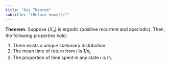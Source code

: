 ```yaml
---
title: "Big Theorem"
subtitle: "[Return home](/)"
---
```


**Theorem.** Suppose $\{X_{n}\}$ is ergodic (positive recurrent and aperiodic).
Then, the following properties hold:

1. There exists a unique stationary distribution.
2. The mean time of return from $i$ is $1/\pi_{i}$.
3. The proportion of time spent in any state $i$ is $\pi_{i}$.
